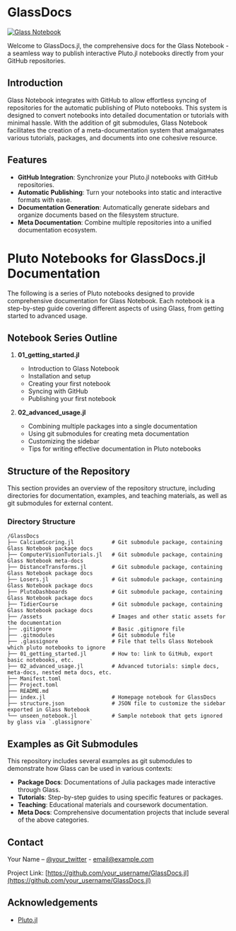 # GlassDocs

[![Glass Notebook](https://img.shields.io/badge/Docs-Glass%20Notebook-aquamarine.svg)](https://glassnotebook.io/r/g7gi-y9zvTVvRLrmptnbP/index.jl)

Welcome to GlassDocs.jl, the comprehensive docs for the Glass Notebook - a seamless way to publish interactive Pluto.jl notebooks directly from your GitHub repositories.

## Introduction

Glass Notebook integrates with GitHub to allow effortless syncing of repositories for the automatic publishing of Pluto notebooks. This system is designed to convert notebooks into detailed documentation or tutorials with minimal hassle. With the addition of git submodules, Glass Notebook facilitates the creation of a meta-documentation system that amalgamates various tutorials, packages, and documents into one cohesive resource.

## Features

- **GitHub Integration**: Synchronize your Pluto.jl notebooks with GitHub repositories.
- **Automatic Publishing**: Turn your notebooks into static and interactive formats with ease.
- **Documentation Generation**: Automatically generate sidebars and organize documents based on the filesystem structure.
- **Meta Documentation**: Combine multiple repositories into a unified documentation ecosystem.

# Pluto Notebooks for GlassDocs.jl Documentation

The following is a series of Pluto notebooks designed to provide comprehensive documentation for Glass Notebook. Each notebook is a step-by-step guide covering different aspects of using Glass, from getting started to advanced usage.

## Notebook Series Outline

1. **01_getting_started.jl**
    - Introduction to Glass Notebook
    - Installation and setup
    - Creating your first notebook
    - Syncing with GitHub
    - Publishing your first notebook

2. **02_advanced_usage.jl**
    - Combining multiple packages into a single documentation
    - Using git submodules for creating meta documentation
    - Customizing the sidebar
    - Tips for writing effective documentation in Pluto notebooks

## Structure of the Repository

This section provides an overview of the repository structure, including directories for documentation, examples, and teaching materials, as well as git submodules for external content.

### Directory Structure

```
/GlassDocs
├── CalciumScoring.jl            # Git submodule package, containing Glass Notebook package docs
├── ComputerVisionTutorials.jl   # Git submodule package, containing Glass Notebook meta-docs
├── DistanceTransforms.jl        # Git submodule package, containing Glass Notebook package docs
├── Losers.jl                    # Git submodule package, containing Glass Notebook package docs
├── PlutoDashboards              # Git submodule package, containing Glass Notebook package docs
├── TidierCourse                 # Git submodule package, containing Glass Notebook package docs
├── /assets                      # Images and other static assets for the documentation
├── .gitignore                   # Basic .gitignore file
├── .gitmodules                  # Git submodule file
├── .glassignore                 # File that tells Glass Notebook which pluto notebooks to ignore
├── 01_getting_started.jl        # How to: link to GitHub, export basic notebooks, etc.
├── 02_advanced_usage.jl         # Advanced tutorials: simple docs, meta-docs, nested meta docs, etc.
├── Manifest.toml
├── Project.toml
├── README.md
├── index.jl                     # Homepage notebook for GlassDocs
├── structure.json               # JSON file to customize the sidebar exported in Glass Notebook
└── unseen_notebook.jl           # Sample notebook that gets ignored by glass via `.glassignore`
```

## Examples as Git Submodules

This repository includes several examples as git submodules to demonstrate how Glass can be used in various contexts:

- **Package Docs**: Documentations of Julia packages made interactive through Glass.
- **Tutorials**: Step-by-step guides to using specific features or packages.
- **Teaching**: Educational materials and coursework documentation.
- **Meta Docs**: Comprehensive documentation projects that include several of the above categories.

## Contact

Your Name – [@your_twitter](https://twitter.com/your_twitter) - email@example.com

Project Link: [https://github.com/your_username/GlassDocs.jl](https://github.com/your_username/GlassDocs.jl)

## Acknowledgements

- [Pluto.jl](https://github.com/fonsp/Pluto.jl)



